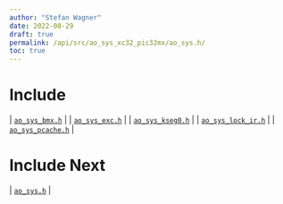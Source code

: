 ```yaml
---
author: "Stefan Wagner"
date: 2022-08-29
draft: true
permalink: /api/src/ao_sys_xc32_pic32mx/ao_sys.h/
toc: true
---
```


# Include

| [`ao_sys_bmx.h`](ao_sys_bmx.h.md) |
| [`ao_sys_exc.h`](ao_sys_exc.h.md) |
| [`ao_sys_kseg0.h`](ao_sys_kseg0.h.md) |
| [`ao_sys_lock_ir.h`](ao_sys_lock_ir.h.md) |
| [`ao_sys_pcache.h`](ao_sys_pcache.h.md) |

# Include Next

| [`ao_sys.h`](../ao_sys_xc32_pic32/ao_sys.h.md) |
